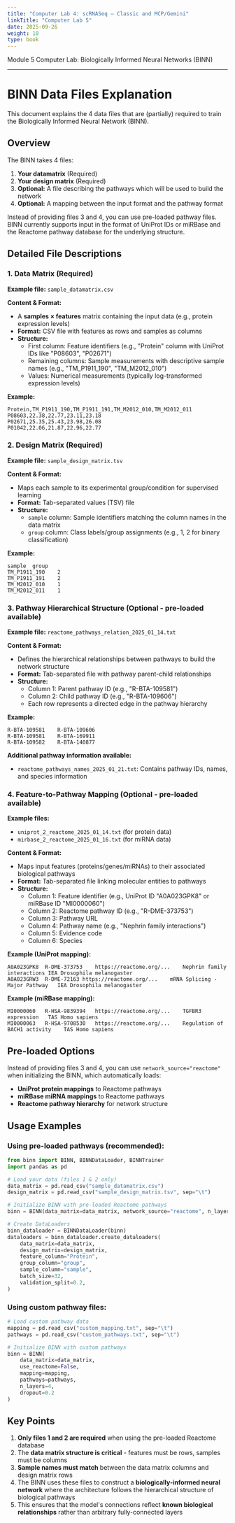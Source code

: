 ```yaml
---
title: "Computer Lab 4: scRNASeq — Classic and MCP/Gemini"
linkTitle: "Computer Lab 5"
date: 2025-09-26
weight: 10
type: book
---
```


Module 5 Computer Lab: Biologically Informed Neural Networks (BINN)

---

# BINN Data Files Explanation

This document explains the 4 data files that are (partially) required to train the Biologically Informed Neural Network (BINN).

## Overview

The BINN takes 4 files:
1. **Your datamatrix** (Required)
2. **Your design matrix** (Required)
3. **Optional:** A file describing the pathways which will be used to build the network
4. **Optional:** A mapping between the input format and the pathway format

Instead of providing files 3 and 4, you can use pre-loaded pathway files. BINN currently supports input in the format of UniProt IDs or miRBase and the Reactome pathway database for the underlying structure.

## Detailed File Descriptions

### 1. **Data Matrix** (Required)
**Example file:** `sample_datamatrix.csv`

**Content & Format:**
- A **samples × features** matrix containing the input data (e.g., protein expression levels)
- **Format:** CSV file with features as rows and samples as columns
- **Structure:**
  - First column: Feature identifiers (e.g., "Protein" column with UniProt IDs like "P08603", "P02671")
  - Remaining columns: Sample measurements with descriptive sample names (e.g., "TM_P1911_190", "TM_M2012_010")
  - Values: Numerical measurements (typically log-transformed expression levels)

**Example:**
```csv
Protein,TM_P1911_190,TM_P1911_191,TM_M2012_010,TM_M2012_011
P08603,22.38,22.77,23.11,23.18
P02671,25.35,25.43,23.98,26.08
P01042,22.06,21.87,22.96,22.77
```

### 2. **Design Matrix** (Required) 
**Example file:** `sample_design_matrix.tsv`

**Content & Format:**
- Maps each sample to its experimental group/condition for supervised learning
- **Format:** Tab-separated values (TSV) file
- **Structure:**
  - `sample` column: Sample identifiers matching the column names in the data matrix
  - `group` column: Class labels/group assignments (e.g., 1, 2 for binary classification)

**Example:**
```tsv
sample	group
TM_P1911_190	2
TM_P1911_191	2
TM_M2012_010	1
TM_M2012_011	1
```

### 3. **Pathway Hierarchical Structure** (Optional - pre-loaded available)
**Example file:** `reactome_pathways_relation_2025_01_14.txt`

**Content & Format:**
- Defines the hierarchical relationships between pathways to build the network structure
- **Format:** Tab-separated file with pathway parent-child relationships
- **Structure:**
  - Column 1: Parent pathway ID (e.g., "R-BTA-109581")  
  - Column 2: Child pathway ID (e.g., "R-BTA-109606")
  - Each row represents a directed edge in the pathway hierarchy

**Example:**
```tsv
R-BTA-109581	R-BTA-109606
R-BTA-109581	R-BTA-169911
R-BTA-109582	R-BTA-140877
```

**Additional pathway information available:**
- `reactome_pathways_names_2025_01_21.txt`: Contains pathway IDs, names, and species information

### 4. **Feature-to-Pathway Mapping** (Optional - pre-loaded available)
**Example files:** 
- `uniprot_2_reactome_2025_01_14.txt` (for protein data)
- `mirbase_2_reactome_2025_01_16.txt` (for miRNA data)

**Content & Format:**
- Maps input features (proteins/genes/miRNAs) to their associated biological pathways
- **Format:** Tab-separated file linking molecular entities to pathways
- **Structure:**
  - Column 1: Feature identifier (e.g., UniProt ID "A0A023GPK8" or miRBase ID "MI0000060")
  - Column 2: Reactome pathway ID (e.g., "R-DME-373753")
  - Column 3: Pathway URL
  - Column 4: Pathway name (e.g., "Nephrin family interactions")
  - Column 5: Evidence code
  - Column 6: Species

**Example (UniProt mapping):**
```tsv
A0A023GPK8	R-DME-373753	https://reactome.org/...	Nephrin family interactions	IEA	Drosophila melanogaster
A0A023GRW3	R-DME-72163	https://reactome.org/...	mRNA Splicing - Major Pathway	IEA	Drosophila melanogaster
```

**Example (miRBase mapping):**
```tsv
MI0000060	R-HSA-9839394	https://reactome.org/...	TGFBR3 expression	TAS	Homo sapiens
MI0000063	R-HSA-9708530	https://reactome.org/...	Regulation of BACH1 activity	TAS	Homo sapiens
```

## Pre-loaded Options

Instead of providing files 3 and 4, you can use `network_source="reactome"` when initializing the BINN, which automatically loads:
- **UniProt protein mappings** to Reactome pathways
- **miRBase miRNA mappings** to Reactome pathways  
- **Reactome pathway hierarchy** for network structure

## Usage Examples

### Using pre-loaded pathways (recommended):
```python
from binn import BINN, BINNDataLoader, BINNTrainer
import pandas as pd

# Load your data (files 1 & 2 only)
data_matrix = pd.read_csv("sample_datamatrix.csv")
design_matrix = pd.read_csv("sample_design_matrix.tsv", sep="\t")

# Initialize BINN with pre-loaded Reactome pathways
binn = BINN(data_matrix=data_matrix, network_source="reactome", n_layers=4, dropout=0.2)

# Create DataLoaders
binn_dataloader = BINNDataLoader(binn)
dataloaders = binn_dataloader.create_dataloaders(
    data_matrix=data_matrix,
    design_matrix=design_matrix,
    feature_column="Protein",
    group_column="group",
    sample_column="sample",
    batch_size=32,
    validation_split=0.2,
)
```

### Using custom pathway files:
```python
# Load custom pathway data
mapping = pd.read_csv("custom_mapping.txt", sep="\t")
pathways = pd.read_csv("custom_pathways.txt", sep="\t")

# Initialize BINN with custom pathways
binn = BINN(
    data_matrix=data_matrix,
    use_reactome=False,
    mapping=mapping,
    pathways=pathways,
    n_layers=4,
    dropout=0.2
)
```

## Key Points

1. **Only files 1 and 2 are required** when using the pre-loaded Reactome database
2. The **data matrix structure is critical** - features must be rows, samples must be columns
3. **Sample names must match** between the data matrix columns and design matrix rows
4. The BINN uses these files to construct a **biologically-informed neural network** where the architecture follows the hierarchical structure of biological pathways
5. This ensures that the model's connections reflect **known biological relationships** rather than arbitrary fully-connected layers